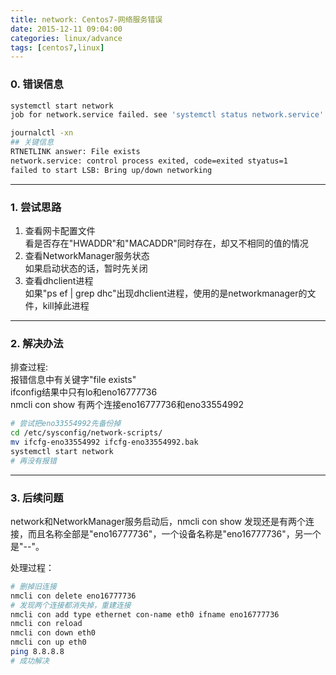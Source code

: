 ```yaml
---
title: network: Centos7-网络服务错误
date: 2015-12-11 09:04:00
categories: linux/advance
tags: [centos7,linux]
---
```


### 0. 错误信息
``` bash
systemctl start network
job for network.service failed. see 'systemctl status network.service' and 'journalctl -xn' for details

journalctl -xn
## 关键信息
RTNETLINK answer: File exists
network.service: control process exited, code=exited styatus=1
failed to start LSB: Bring up/down networking
```

---

### 1. 尝试思路
1. 查看网卡配置文件  
看是否存在"HWADDR"和"MACADDR"同时存在，却又不相同的值的情况
2. 查看NetworkManager服务状态  
如果启动状态的话，暂时先关闭
3. 查看dhclient进程  
如果"ps ef | grep dhc"出现dhclient进程，使用的是networkmanager的文件，kill掉此进程

---

### 2. 解决办法
排查过程:  
报错信息中有关键字"file exists"  
ifconfig结果中只有lo和eno16777736  
nmcli con show 有两个连接eno16777736和eno33554992  
``` bash
# 尝试把eno33554992先备份掉
cd /etc/sysconfig/network-scripts/
mv ifcfg-eno33554992 ifcfg-eno33554992.bak
systemctl start network
# 再没有报错
```

---

### 3. 后续问题
network和NetworkManager服务启动后，nmcli con show 发现还是有两个连接，而且名称全部是"eno16777736"，一个设备名称是"eno16777736"，另一个是"--"。

处理过程：
``` bash
# 删掉旧连接
nmcli con delete eno16777736
# 发现两个连接都消失掉，重建连接
nmcli con add type ethernet con-name eth0 ifname eno16777736
nmcli con reload
nmcli con down eth0
nmcli con up eth0
ping 8.8.8.8
# 成功解决
```
